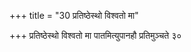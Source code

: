 +++
title = "30 प्रतिष्ठेस्थो विश्वतो मा"

+++
प्रतिष्ठेस्थो विश्वतो मा पातमित्युपानहौ प्रतिमुञ्चते ३०